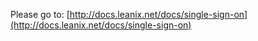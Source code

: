 Please go to: [http://docs.leanix.net/docs/single-sign-on](http://docs.leanix.net/docs/single-sign-on)
